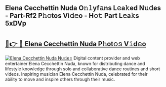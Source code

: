 ## Elena Cecchettin Nuda O𝚗𝚕yf𝚊ns L𝚎a𝚔ed N𝚞𝚍es - Part-Rf2 P𝚑𝚘tos Vi𝚍𝚎o - H𝚘𝚝 Part L𝚎a𝚔s 5xDVp

# <h2><a href="http://kf5vfz.oniu.top/?m=Elena+Cecchettin+Nuda">🔗👉 🔴 Elena Cecchettin Nuda P𝚑ot𝚘𝚜 V𝚒d𝚎o</a></h2>

[![Elena Cecchettin Nuda Nu𝚍e𝚜](https://i.imgur.com/0qMVB7G.gif)](http://kf5vfz.oniu.top/?m=Elena+Cecchettin+Nuda)
Digital content provider and web entertainer Elena Cecchettin Nuda, known for distributing dance and lifestyle knowledge through solo and collaborative dance routines and short videos. Inspiring musician Elena Cecchettin Nuda, celebrated for their ability to move and inspire others through their music.  
